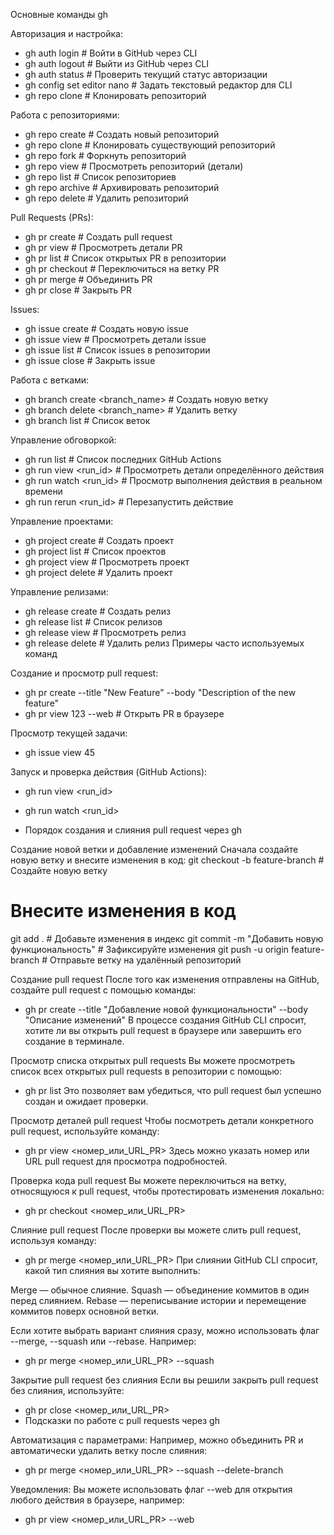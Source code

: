 Основные команды gh

Авторизация и настройка:

- gh auth login # Войти в GitHub через CLI
- gh auth logout # Выйти из GitHub через CLI
- gh auth status # Проверить текущий статус авторизации
- gh config set editor nano # Задать текстовый редактор для CLI
- gh repo clone <repo> # Клонировать репозиторий

Работа с репозиториями:

- gh repo create # Создать новый репозиторий
- gh repo clone <repo> # Клонировать существующий репозиторий
- gh repo fork <repo> # Форкнуть репозиторий
- gh repo view # Просмотреть репозиторий (детали)
- gh repo list # Список репозиториев
- gh repo archive # Архивировать репозиторий
- gh repo delete # Удалить репозиторий

Pull Requests (PRs):

- gh pr create # Создать pull request
- gh pr view <number> # Просмотреть детали PR
- gh pr list # Список открытых PR в репозитории
- gh pr checkout <number> # Переключиться на ветку PR
- gh pr merge <number> # Объединить PR
- gh pr close <number> # Закрыть PR

Issues:

- gh issue create # Создать новую issue
- gh issue view <number> # Просмотреть детали issue
- gh issue list # Список issues в репозитории
- gh issue close <number> # Закрыть issue

Работа с ветками:

- gh branch create <branch_name> # Создать новую ветку
- gh branch delete <branch_name> # Удалить ветку
- gh branch list # Список веток

Управление обговоркой:

- gh run list # Список последних GitHub Actions
- gh run view <run_id> # Просмотреть детали определённого действия
- gh run watch <run_id> # Просмотр выполнения действия в реальном времени
- gh run rerun <run_id> # Перезапустить действие

Управление проектами:

- gh project create <name> # Создать проект
- gh project list # Список проектов
- gh project view <number> # Просмотреть проект
- gh project delete <number> # Удалить проект

Управление релизами:

- gh release create <tag> # Создать релиз
- gh release list # Список релизов
- gh release view <tag> # Просмотреть релиз
- gh release delete <tag> # Удалить релиз
  Примеры часто используемых команд

Создание и просмотр pull request:

- gh pr create --title "New Feature" --body "Description of the new feature"
- gh pr view 123 --web # Открыть PR в браузере

Просмотр текущей задачи:

- gh issue view 45

Запуск и проверка действия (GitHub Actions):

- gh run view <run_id>
- gh run watch <run_id>

- Порядок создания и слияния pull request через gh

Создание новой ветки и добавление изменений
Сначала создайте новую ветку и внесите изменения в код:
git checkout -b feature-branch # Создайте новую ветку

# Внесите изменения в код

git add . # Добавьте изменения в индекс
git commit -m "Добавить новую функциональность" # Зафиксируйте изменения
git push -u origin feature-branch # Отправьте ветку на удалённый репозиторий

Создание pull request
После того как изменения отправлены на GitHub, создайте pull request с помощью команды:

- gh pr create --title "Добавление новой функциональности" --body "Описание изменений"
  В процессе создания GitHub CLI спросит, хотите ли вы открыть pull request в браузере или завершить его создание в терминале.

Просмотр списка открытых pull requests
Вы можете просмотреть список всех открытых pull requests в репозитории с помощью:

- gh pr list
  Это позволяет вам убедиться, что pull request был успешно создан и ожидает проверки.

Просмотр деталей pull request
Чтобы посмотреть детали конкретного pull request, используйте команду:

- gh pr view <номер_или_URL_PR>
  Здесь можно указать номер или URL pull request для просмотра подробностей.

Проверка кода pull request
Вы можете переключиться на ветку, относящуюся к pull request, чтобы протестировать изменения локально:

- gh pr checkout <номер_или_URL_PR>

Слияние pull request
После проверки вы можете слить pull request, используя команду:

- gh pr merge <номер_или_URL_PR>
  При слиянии GitHub CLI спросит, какой тип слияния вы хотите выполнить:

Merge — обычное слияние.
Squash — объединение коммитов в один перед слиянием.
Rebase — переписывание истории и перемещение коммитов поверх основной ветки.

Если хотите выбрать вариант слияния сразу, можно использовать флаг --merge, --squash или --rebase. Например:

- gh pr merge <номер_или_URL_PR> --squash

Закрытие pull request без слияния
Если вы решили закрыть pull request без слияния, используйте:

- gh pr close <номер_или_URL_PR>
- Подсказки по работе с pull requests через gh

Автоматизация с параметрами: Например, можно объединить PR и автоматически удалить ветку после слияния:

- gh pr merge <номер_или_URL_PR> --squash --delete-branch

Уведомления: Вы можете использовать флаг --web для открытия любого действия в браузере, например:

- gh pr view <номер_или_URL_PR> --web
